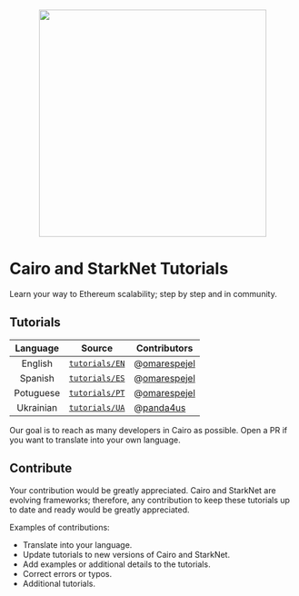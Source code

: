 <p align="center">
    <br>
    <img src="tutorials/imgs/walking_with_starknet_banner.png" width="400"/>
    <br>
<p>

# Cairo and StarkNet Tutorials

Learn your way to Ethereum scalability; step by step and in community.

## Tutorials

|  Language |                                                     Source                                                     | Contributors                                    |
|:---------:|:--------------------------------------------------------------------------------------------------------------:|-------------------------------------------------|
|  English  |  [ `tutorials/EN` ](https://github.com/starknet-edu/walking-with-starknet/tree/master/tutorials/tutorials/EN) | @[omarespejel](https://github.com/omarespejel)  |
|  Spanish  | [ `tutorials/ES` ](https://github.com/starknet-edu/walking-with-starknet/tree/master/tutorials/tutorials/ES) | @[omarespejel](https://github.com/omarespejel)  |
| Potuguese | [ `tutorials/PT` ](https://github.com/starknet-edu/walking-with-starknet/tree/master/tutorials/tutorials/PT) | @[omarespejel](https://github.com/omarespejel)  |
| Ukrainian | [ `tutorials/UA` ](https://github.com/starknet-edu/walking-with-starknet/tree/master/tutorials/tutorials/PT) | @[panda4us](https://github.com/panda4us)  |

Our goal is to reach as many developers in Cairo as possible. Open a PR if you want to translate into your own language.

## Contribute

Your contribution would be greatly appreciated. Cairo and StarkNet are evolving frameworks; therefore, any contribution to keep these tutorials up to date and ready would be greatly appreciated.

Examples of contributions:
* Translate into your language.
* Update tutorials to new versions of Cairo and StarkNet.
* Add examples or additional details to the tutorials.
* Correct errors or typos.
* Additional tutorials.

